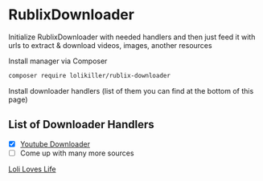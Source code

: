 # RublixDownloader

Initialize RublixDownloader with needed handlers and then just feed it with urls to extract & download videos, images, another resources

Install manager via Composer
```bash
composer require lolikiller/rublix-downloader
```

Install downloader handlers (list of them you can find at the bottom of this page)

## List of Downloader Handlers

-   [x] [Youtube Downloader](YoutubeDownloader)
-   [ ] Come up with many more sources

[Loli Loves Life](https://api.loli.loveslife.biz)
